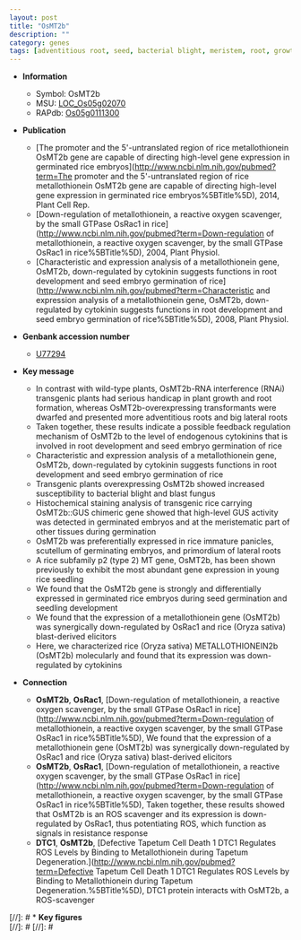 ```yaml
---
layout: post
title: "OsMT2b"
description: ""
category: genes
tags: [adventitious root, seed, bacterial blight, meristem, root, growth, root development, panicle, seedling, dwarf, seed germination, blast, cytokinin, lateral root, blight]
---
```


* **Information**  
    + Symbol: OsMT2b  
    + MSU: [LOC_Os05g02070](http://rice.plantbiology.msu.edu/cgi-bin/ORF_infopage.cgi?orf=LOC_Os05g02070)  
    + RAPdb: [Os05g0111300](http://rapdb.dna.affrc.go.jp/viewer/gbrowse_details/irgsp1?name=Os05g0111300)  

* **Publication**  
    + [The promoter and the 5'-untranslated region of rice metallothionein OsMT2b gene are capable of directing high-level gene expression in germinated rice embryos](http://www.ncbi.nlm.nih.gov/pubmed?term=The promoter and the 5'-untranslated region of rice metallothionein OsMT2b gene are capable of directing high-level gene expression in germinated rice embryos%5BTitle%5D), 2014, Plant Cell Rep.
    + [Down-regulation of metallothionein, a reactive oxygen scavenger, by the small GTPase OsRac1 in rice](http://www.ncbi.nlm.nih.gov/pubmed?term=Down-regulation of metallothionein, a reactive oxygen scavenger, by the small GTPase OsRac1 in rice%5BTitle%5D), 2004, Plant Physiol.
    + [Characteristic and expression analysis of a metallothionein gene, OsMT2b, down-regulated by cytokinin suggests functions in root development and seed embryo germination of rice](http://www.ncbi.nlm.nih.gov/pubmed?term=Characteristic and expression analysis of a metallothionein gene, OsMT2b, down-regulated by cytokinin suggests functions in root development and seed embryo germination of rice%5BTitle%5D), 2008, Plant Physiol.

* **Genbank accession number**  
    + [U77294](http://www.ncbi.nlm.nih.gov/nuccore/U77294)

* **Key message**  
    + In contrast with wild-type plants, OsMT2b-RNA interference (RNAi) transgenic plants had serious handicap in plant growth and root formation, whereas OsMT2b-overexpressing transformants were dwarfed and presented more adventitious roots and big lateral roots
    + Taken together, these results indicate a possible feedback regulation mechanism of OsMT2b to the level of endogenous cytokinins that is involved in root development and seed embryo germination of rice
    + Characteristic and expression analysis of a metallothionein gene, OsMT2b, down-regulated by cytokinin suggests functions in root development and seed embryo germination of rice
    + Transgenic plants overexpressing OsMT2b showed increased susceptibility to bacterial blight and blast fungus
    + Histochemical staining analysis of transgenic rice carrying OsMT2b::GUS chimeric gene showed that high-level GUS activity was detected in germinated embryos and at the meristematic part of other tissues during germination
    + OsMT2b was preferentially expressed in rice immature panicles, scutellum of germinating embryos, and primordium of lateral roots
    + A rice subfamily p2 (type 2) MT gene, OsMT2b, has been shown previously to exhibit the most abundant gene expression in young rice seedling
    + We found that the OsMT2b gene is strongly and differentially expressed in germinated rice embryos during seed germination and seedling development
    + We found that the expression of a metallothionein gene (OsMT2b) was synergically down-regulated by OsRac1 and rice (Oryza sativa) blast-derived elicitors
    + Here, we characterized rice (Oryza sativa) METALLOTHIONEIN2b (OsMT2b) molecularly and found that its expression was down-regulated by cytokinins

* **Connection**  
    + __OsMT2b__, __OsRac1__, [Down-regulation of metallothionein, a reactive oxygen scavenger, by the small GTPase OsRac1 in rice](http://www.ncbi.nlm.nih.gov/pubmed?term=Down-regulation of metallothionein, a reactive oxygen scavenger, by the small GTPase OsRac1 in rice%5BTitle%5D), We found that the expression of a metallothionein gene (OsMT2b) was synergically down-regulated by OsRac1 and rice (Oryza sativa) blast-derived elicitors
    + __OsMT2b__, __OsRac1__, [Down-regulation of metallothionein, a reactive oxygen scavenger, by the small GTPase OsRac1 in rice](http://www.ncbi.nlm.nih.gov/pubmed?term=Down-regulation of metallothionein, a reactive oxygen scavenger, by the small GTPase OsRac1 in rice%5BTitle%5D), Taken together, these results showed that OsMT2b is an ROS scavenger and its expression is down-regulated by OsRac1, thus potentiating ROS, which function as signals in resistance response
    + __DTC1__, __OsMT2b__, [Defective Tapetum Cell Death 1 DTC1 Regulates ROS Levels by Binding to Metallothionein during Tapetum Degeneration.](http://www.ncbi.nlm.nih.gov/pubmed?term=Defective Tapetum Cell Death 1 DTC1 Regulates ROS Levels by Binding to Metallothionein during Tapetum Degeneration.%5BTitle%5D), DTC1 protein interacts with OsMT2b, a ROS-scavenger

[//]: # * **Key figures**  
[//]: # 
[//]: # 
